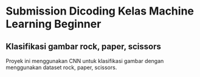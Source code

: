 # Submission Dicoding Kelas Machine Learning Beginner
## Klasifikasi gambar rock, paper, scissors
Proyek ini menggunakan CNN untuk klasifikasi gambar dengan menggunakan dataset rock, paper, scissors.